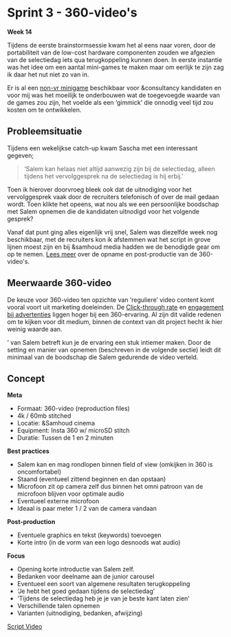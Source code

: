# Sprint 3 - 360-video's

**Week 14**

Tijdens de eerste brainstormsessie kwam het al eens naar voren, door de portabiliteit van de low-cost hardware componenten zouden we afgezien van de selectiedag iets qua terugkoppeling kunnen doen. In eerste instantie was het idee om een aantal mini-games te maken maar om eerlijk te zijn zag ik daar het nut niet zo van in.

Er is al een [non-vr minigame](https://career.samhoud.com/playthegame) beschikbaar voor &consultancy kandidaten en voor mij was het moeilijk te onderbouwen wat de toegevoegde waarde van de games zou zijn, het voelde als een ‘gimmick’ die onnodig veel tijd zou kosten om te ontwikkelen.

## Probleemsituatie
Tijdens een wekelijkse catch-up kwam Sascha met een interessant gegeven;
> ‘Salem kan helaas niet altijd aanwezig zijn bij de selectiedag, alleen tijdens het vervolggesprek na de selectiedag is hij erbij.’

Toen ik hierover doorvroeg bleek ook dat de uitnodiging voor het vervolggesprek vaak door de recruiters telefonisch of over de mail gedaan wordt. Toen klikte het opeens, wat nou als we een persoonlijke boodschap met Salem opnemen die de kandidaten uitnodigd voor het volgende gesprek?

Vanaf dat punt ging alles eigenlijk vrij snel, Salem was diezelfde week nog beschikbaar, met de recruiters kon ik afstemmen wat het script in grove lijnen moest zijn en bij &samhoud media hadden we de benodigde gear om op te nemen. [Lees meer](https://productbiografie.dandevri.es/prototyping/VIDEO.html) over de opname en post-productie van de 360-video's.

## Meerwaarde 360-video

De keuze voor 360-video ten opzichte van ‘reguliere’ video content komt vooral voort uit marketing doeleinden. De [Click-through rate](http://magnifyre.com/360-degree-video-case-study/) en [engagement bij advertenties](https://www.thinkwithgoogle.com/advertising-channels/video/360-video-advertising/) liggen hoger bij een 360-ervaring. Al zijn dit valide redenen om te kijken voor dit medium, binnen de context van dit project hecht ik hier weinig waarde aan.

’ van Salem betreft kun je de ervaring een stuk intiemer maken. Door de setting en manier van opnemen (beschreven in de volgende sectie) leidt dit minimaal van de boodschap die Salem gedurende de video verteld. 

## Concept

**Meta**
* Formaat: 360-video (reproduction files)
* 4k / 60mb stitched
* Locatie: &Samhoud cinema
* Equipment: Insta 360 w/ microSD stitch
* Duratie: Tussen de 1 en 2 minuten

**Best practices**
* Salem kan en mag rondlopen binnen field of view (omkijken in 360 is oncomfortabel)
* Staand (eventueel zittend beginnen en dan opstaan)
* Microfoon zit op camera zelf dus binnen het omni patroon van de microfoon blijven voor optimale audio
* Eventueel externe microfoon
* Ideaal is paar meter  1 / 2 van de camera vandaan

**Post-production**
* Eventuele graphics en tekst (keywords) toevoegen
* Korte intro (in de vorm van een logo desnoods wat audio)

**Focus**
* Opening korte introductie van Salem zelf.
* Bedanken voor deelname aan de junior carousel
* Eventueel een soort van algemene resultaten terugkoppeling
* ‘Je hebt het goed gedaan tijdens de selectiedag’
* ‘Tijdens de selectiedag heb je je van je beste kant laten zien’ 
* Verschillende talen opnemen
* Varianten (uitnodiging, bedanken, afwijzing)

[Script Video](https://docs.google.com/document/d/10bOCglwTpg0AAVYfKB-HXGt_Z3fEmSjtW56G7NQXtkY/edit?usp=sharing)